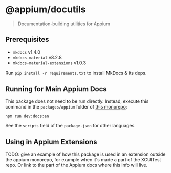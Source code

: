 # @appium/docutils

> Documentation-building utilities for Appium

## Prerequisites

- `mkdocs` v1.4.0
- `mkdocs-material` v8.2.8
- `mkdocs-material-extensions` v1.0.3

Run `pip install -r requirements.txt` to install MkDocs & its deps.

## Running for Main Appium Docs

This package does not need to be run directly. Instead, execute this command in the `packages/appium` folder of [this monorepo](https://github.com/appium/appium):

```bash
npm run dev:docs:en
````

See the `scripts` field of the `package.json` for other languages.

## Using in Appium Extensions

TODO: give an example of how this package is used in an extension outside the appium monorepo, for example when it's made a part of the XCUITest repo. Or link to the part of the Appium docs where this info will live.
